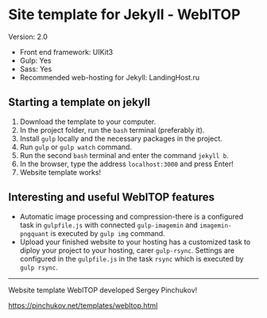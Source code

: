 # Site template for Jekyll - WeblTOP

Version: 2.0

- Front end framework: UIKit3
- Gulp: Yes
- Sass: Yes
- Recommended web-hosting for Jekyll: LandingHost.ru

## Starting a template on jekyll

1. Download the template to your computer.
2. In the project folder, run the `bash` terminal (preferably it).
3. Install `gulp` locally and the necessary packages in the project.
4. Run `gulp` or `gulp watch` command.
5. Run the second `bash` terminal and enter the command `jekyll b`.
6. In the browser, type the address `localhost:3000` and press Enter!
7. Website template works!

## Interesting and useful WeblTOP features

* Automatic image processing and compression-there is a configured task in `gulpfile.js` with connected `gulp-imagemin` and `imagemin-pngquant` is executed by `gulp img` command.
* Upload your finished website to your hosting has a customized task to diploy your project to your hosting, carer `gulp-rsync`. Settings are configured in the `gulpfile.js` in the task `rsync` which is executed by `gulp rsync`.

---

Website template WeblTOP developed Sergey Pinchukov!

https://pinchukov.net/templates/webltop.html